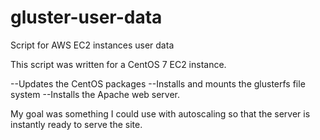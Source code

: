 # gluster-user-data
Script for AWS EC2 instances user data

This script was written for a CentOS 7 EC2 instance.

--Updates the CentOS packages
--Installs and mounts the glusterfs file system
--Installs the Apache web server.

My goal was something I could use with autoscaling so that the server is instantly ready to serve the site.

